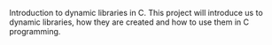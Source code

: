 Introduction to dynamic libraries in C.
This project will introduce us to dynamic libraries, how they are created and how to use them in C programming.
